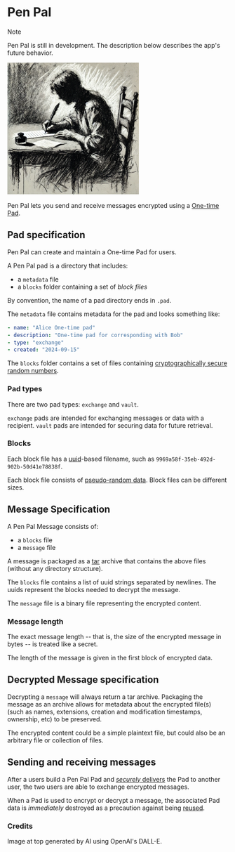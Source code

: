 # Pen Pal

> [!NOTE]
> Pen Pal is still in development. The description below describes the app's future behavior.

<img src="./images/writing-a-letter.webp" alt="Writing a letter" width="300"/>

Pen Pal lets you send and receive messages encrypted using a
[One-time Pad](https://en.wikipedia.org/wiki/One-time_pad).

## Pad specification

Pen Pal can create and maintain a One-time Pad for users.

A Pen Pal pad is a directory that includes:
- a `metadata` file
- a `blocks` folder containing a set of _block files_

By convention, the name of a pad directory ends in `.pad`.

The `metadata` file contains metadata for the pad and looks something like:

```yaml
- name: "Alice One-time pad"
- description: "One-time pad for corresponding with Bob"
- type: "exchange"
- created: "2024-09-15"
```

The `blocks` folder contains a set of files containing
[cryptographically secure random numbers](https://cryptography.io/en/latest/random-numbers/#random-number-generation).

### Pad types

There are two pad types: `exchange` and `vault`.

`exchange` pads are intended for exchanging messages or data with a recipient.
`vault` pads are intended for securing data for future retrieval.

### Blocks

Each block file has a [uuid](https://docs.python.org/3/library/uuid.html)-based filename,
such as `9969a58f-35eb-492d-902b-50d41e78838f`.

Each block file consists of [pseudo-random data](https://en.wikipedia.org/wiki//dev/random).
Block files can be different sizes.

## Message Specification

A Pen Pal Message consists of:
- a `blocks` file
- a `message` file

A message is packaged as a [tar](https://www.man7.org/linux/man-pages/man1/tar.1.html) archive that contains the above files (without any directory structure).

The `blocks` file contains a list of uuid strings separated by newlines.
The uuids represent the blocks needed to decrypt the message.

The `message` file is a binary file representing the encrypted content.

### Message length

The exact message length -- that is, the size of the encrypted message in bytes --
is treated like a secret.

The length of the message is given in the first block of encrypted data.

## Decrypted Message specification

Decrypting a `message` will always return a tar archive.
Packaging the message as an archive allows for metadata about the encrypted file(s)
(such as names, extensions, creation and modification timestamps, ownership, etc)
to be preserved.

The encrypted content could be a simple plaintext file,
but could also be an arbitrary file or collection of files.

## Sending and receiving messages

After a users build a Pen Pal Pad and
[_securely_ delivers](https://en.wikipedia.org/wiki/One-time_pad#Key_distribution) the Pad to another user,
the two users are able to exchange encrypted messages.

When a Pad is used to encrypt or decrypt a message, the associated Pad data is _immediately_ destroyed
as a precaution against being [reused](https://en.wikipedia.org/wiki/Venona_project#Decryption).

### Credits

Image at top generated by AI using OpenAI's DALL-E.
